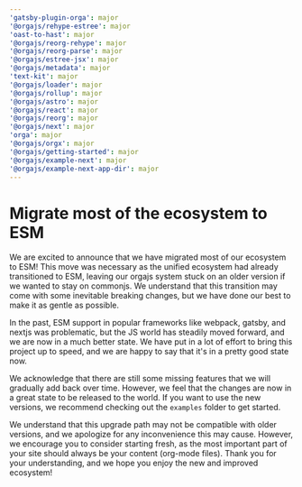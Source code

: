 ```yaml
---
'gatsby-plugin-orga': major
'@orgajs/rehype-estree': major
'oast-to-hast': major
'@orgajs/reorg-rehype': major
'@orgajs/reorg-parse': major
'@orgajs/estree-jsx': major
'@orgajs/metadata': major
'text-kit': major
'@orgajs/loader': major
'@orgajs/rollup': major
'@orgajs/astro': major
'@orgajs/react': major
'@orgajs/reorg': major
'@orgajs/next': major
'orga': major
'@orgajs/orgx': major
'@orgajs/getting-started': major
'@orgajs/example-next': major
'@orgajs/example-next-app-dir': major
---
```


# Migrate most of the ecosystem to ESM

We are excited to announce that we have migrated most of our ecosystem to ESM! This move was necessary as the unified ecosystem had already transitioned to ESM, leaving our orgajs system stuck on an older version if we wanted to stay on commonjs. We understand that this transition may come with some inevitable breaking changes, but we have done our best to make it as gentle as possible.

In the past, ESM support in popular frameworks like webpack, gatsby, and nextjs was problematic, but the JS world has steadily moved forward, and we are now in a much better state. We have put in a lot of effort to bring this project up to speed, and we are happy to say that it's in a pretty good state now.

We acknowledge that there are still some missing features that we will gradually add back over time. However, we feel that the changes are now in a great state to be released to the world. If you want to use the new versions, we recommend checking out the `examples` folder to get started.

We understand that this upgrade path may not be compatible with older versions, and we apologize for any inconvenience this may cause. However, we encourage you to consider starting fresh, as the most important part of your site should always be your content (org-mode files). Thank you for your understanding, and we hope you enjoy the new and improved ecosystem!
